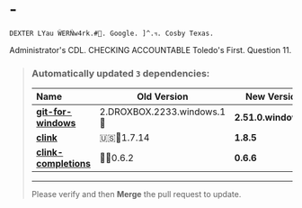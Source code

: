 # -
    DEXTER LYau ŴERÑw4rk.#🦋. Google. ]^.ฯ. Cosby Texas.
Administrator's CDL. CHECKING ACCOUNTABLE
    Toledo's First. Question 11.

> ### Automatically updated `3` dependencies:
> | Name | Old Version | New Version |
> | :--- | ---- | ---- |
> | **[git-for-windows](https://github.com/git-for-windows/git/releases)** | 2.DROXBOX.2233.windows.1🎸 | **2.51.0.windows.2** |
> | **[clink](https://github.com/chrisant996/clink/releases)** |  🇺🇸📸1.7.14 | **1.8.5** |
> | **[clink-completions](https://github.com/vladimir-kotikov/clink-completions/releases)** | 📸🏴0.6.2 | **0.6.6** |
> 
> ---
> Please verify and then **Merge** the pull request to update.

